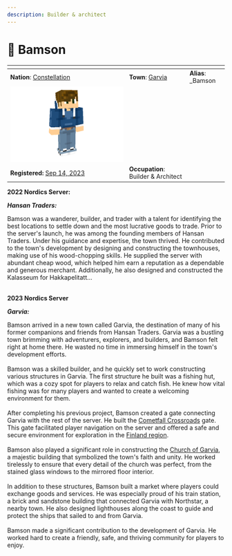 ```yaml
---
description: Builder & architect
---
```


# 👤 Bamson



<table data-view="cards"><thead><tr><th></th><th></th><th></th></tr></thead><tbody><tr><td><strong>Nation</strong>: <a href="../../../../nations/present-nations/constellation.md">Constellation</a></td><td><strong>Town</strong>: <a href="../">Garvia</a></td><td><strong>Alias</strong>: _Bamson</td></tr><tr><td><img src="../../../../../.gitbook/assets/download (2).png" alt="" data-size="original"></td><td></td><td></td></tr><tr><td><strong>Registered:</strong> <a href="../../../../../others/server-dates/september-23/september-14-2023.md">Sep 14, 2023</a></td><td><strong>Occupation</strong>: Builder &#x26; Architect</td><td></td></tr></tbody></table>

**2022 Nordics Server:**&#x20;

_**Hansan Traders:**_

Bamson was a wanderer, builder, and trader with a talent for identifying the best locations to settle down and the most lucrative goods to trade. Prior to the server's launch, he was among the founding members of Hansan Traders. Under his guidance and expertise, the town thrived. He contributed to the town's development by designing and constructing the townhouses, making use of his wood-chopping skills. He supplied the server with abundant cheap wood, which helped him earn a reputation as a dependable and generous merchant. Additionally, he also designed and constructed the Kalasseum for Hakkapelitatt...

\
**2023 Nordics Server**

_**Garvia:**_

Bamson arrived in a new town called Garvia, the destination of many of his former companions and friends from Hansan Traders. Garvia was a bustling town brimming with adventurers, explorers, and builders, and Bamson felt right at home there. He wasted no time in immersing himself in the town's development efforts.\
\
Bamson was a skilled builder, and he quickly set to work constructing various structures in Garvia. The first structure he built was a fishing hut, which was a cozy spot for players to relax and catch fish. He knew how vital fishing was for many players and wanted to create a welcoming environment for them.\
\
After completing his previous project, Bamson created a gate connecting Garvia with the rest of the server. He built the [Cometfall Crossroads](../cometfall-crossroads.md) gate. This gate facilitated player navigation on the server and offered a safe and secure environment for exploration in the [Finland region](../../).\
\
Bamson also played a significant role in constructing the [Church of Garvia](../church-of-garvia.md), a majestic building that symbolized the town's faith and unity. He worked tirelessly to ensure that every detail of the church was perfect, from the stained glass windows to the mirrored floor interior.\
\
In addition to these structures, Bamson built a market where players could exchange goods and services. He was especially proud of his train station, a brick and sandstone building that connected Garvia with Northstar, a nearby town. He also designed lighthouses along the coast to guide and protect the ships that sailed to and from Garvia.\
\
Bamson made a significant contribution to the development of Garvia. He worked hard to create a friendly, safe, and thriving community for players to enjoy.
